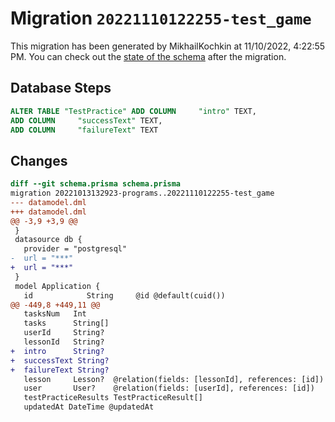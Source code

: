 # Migration `20221110122255-test_game`

This migration has been generated by MikhailKochkin at 11/10/2022, 4:22:55 PM.
You can check out the [state of the schema](./schema.prisma) after the migration.

## Database Steps

```sql
ALTER TABLE "TestPractice" ADD COLUMN     "intro" TEXT,
ADD COLUMN     "successText" TEXT,
ADD COLUMN     "failureText" TEXT
```

## Changes

```diff
diff --git schema.prisma schema.prisma
migration 20221013132923-programs..20221110122255-test_game
--- datamodel.dml
+++ datamodel.dml
@@ -3,9 +3,9 @@
 }
 datasource db {
   provider = "postgresql"
-  url = "***"
+  url = "***"
 }
 model Application {
   id            String     @id @default(cuid())
@@ -449,8 +449,11 @@
   tasksNum   Int
   tasks      String[]
   userId     String?
   lessonId   String?
+  intro      String?
+  successText String?
+  failureText String?
   lesson     Lesson?  @relation(fields: [lessonId], references: [id])
   user       User?    @relation(fields: [userId], references: [id])
   testPracticeResults TestPracticeResult[]
   updatedAt DateTime @updatedAt
```


